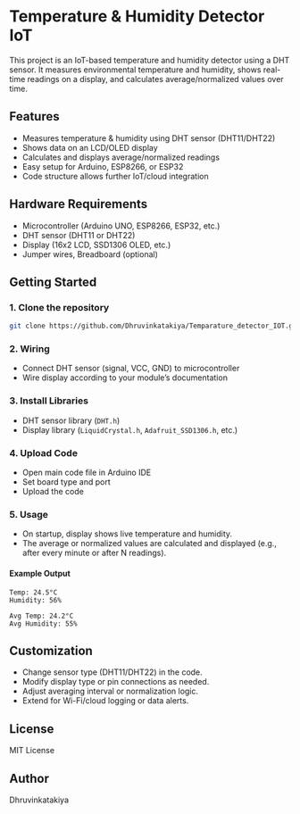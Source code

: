 # Temperature & Humidity Detector IoT

This project is an IoT-based temperature and humidity detector using a DHT sensor. It measures environmental temperature and humidity, shows real-time readings on a display, and calculates average/normalized values over time.

## Features

- Measures temperature & humidity using DHT sensor (DHT11/DHT22)
- Shows data on an LCD/OLED display
- Calculates and displays average/normalized readings
- Easy setup for Arduino, ESP8266, or ESP32
- Code structure allows further IoT/cloud integration

## Hardware Requirements

- Microcontroller (Arduino UNO, ESP8266, ESP32, etc.)
- DHT sensor (DHT11 or DHT22)
- Display (16x2 LCD, SSD1306 OLED, etc.)
- Jumper wires, Breadboard (optional)

## Getting Started

### 1. Clone the repository

```bash
git clone https://github.com/Dhruvinkatakiya/Temparature_detector_IOT.git
```

### 2. Wiring

- Connect DHT sensor (signal, VCC, GND) to microcontroller
- Wire display according to your module’s documentation

### 3. Install Libraries

- DHT sensor library (`DHT.h`)
- Display library (`LiquidCrystal.h`, `Adafruit_SSD1306.h`, etc.)

### 4. Upload Code

- Open main code file in Arduino IDE
- Set board type and port
- Upload the code

### 5. Usage

- On startup, display shows live temperature and humidity.
- The average or normalized values are calculated and displayed (e.g., after every minute or after N readings).

#### Example Output

```
Temp: 24.5°C
Humidity: 56%

Avg Temp: 24.2°C
Avg Humidity: 55%
```

## Customization

- Change sensor type (DHT11/DHT22) in the code.
- Modify display type or pin connections as needed.
- Adjust averaging interval or normalization logic.
- Extend for Wi-Fi/cloud logging or data alerts.

## License

MIT License

## Author

Dhruvinkatakiya
